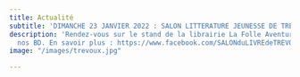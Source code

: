 ```yaml
---
title: Actualité
subtitle: 'DIMANCHE 23 JANVIER 2022 : SALON LITTERATURE JEUNESSE DE TREVOUX'
description: 'Rendez-vous sur le stand de la librairie La Folle Aventure pour dédicacer
  nos BD. En savoir plus : https://www.facebook.com/SALONduLIVREdeTREVOUX/'
image: "/images/trevoux.jpg"

---
```


